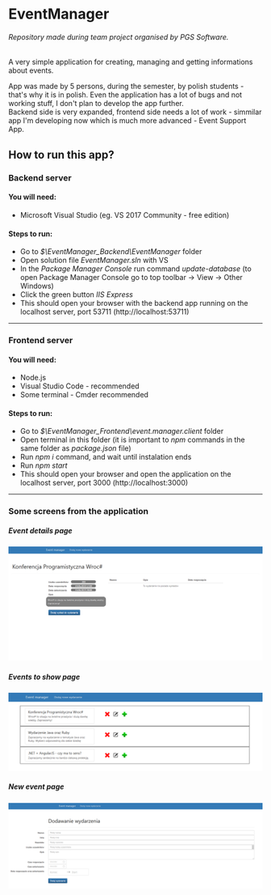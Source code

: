 # EventManager
###### Repository made during team project organised by PGS Software.
A very simple application for creating, managing and getting informations about events.


App was made by 5 persons, during the semester, by polish students - that's why it is in polish.
Even the application has a lot of bugs and not working stuff, I don't plan to develop the app further.  
Backend side is very expanded, frontend side needs a lot of work - simmilar app
I'm developing now which is much more advanced - Event Support App.

## How to run this app?

### Backend server

#### You will need:
* Microsoft Visual Studio (eg. VS 2017 Community - free edition)

#### Steps to run:
* Go to *$\EventManager_Backend\EventManager* folder
* Open solution file *EventManager.sln* with VS
* In the *Package Manager Console* run command *update-database* (to open Package Manager Console go to top toolbar -> View -> Other Windows)
* Click the green button *IIS Express*
* This should open your browser with the backend app running on the localhost server, port 53711 (http://localhost:53711)

___

### Frontend server

#### You will need:
* Node.js
* Visual Studio Code - recommended
* Some terminal - Cmder recommended

#### Steps to run:
* Go to *$\EventManager_Frontend\event.manager.client* folder
* Open terminal in this folder (it is important to *npm* commands in the same folder as *package.json* file)
* Run *npm i* command, and wait until instalation ends
* Run *npm start*
* This should open your browser and open the application on the localhost server, port 3000 (http://localhost:3000)

___

### Some screens from the application

##### Event details page
![alt text](https://github.com/kubwosz/EventManager/blob/images/images/event_details.png)

##### Events to show page
![alt text](https://github.com/kubwosz/EventManager/blob/images/images/events.png)

##### New event page
![alt text](https://github.com/kubwosz/EventManager/blob/images/images/new_event.png)
